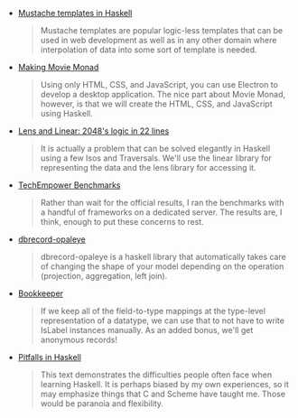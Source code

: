 <!-- 2016-08-25 -->

-   [Mustache templates in Haskell](https://www.stackbuilders.com/tutorials/haskell/mustache-templates/)

    > Mustache templates are popular logic-less templates that can be used in web development as well as in any other domain where interpolation of data into some sort of template is needed.

-   [Making Movie Monad](https://lettier.github.io/posts/2016-08-15-making-movie-monad.html)

    > Using only HTML, CSS, and JavaScript, you can use Electron to develop a desktop application. The nice part about Movie Monad, however, is that we will create the HTML, CSS, and JavaScript using Haskell.

-   [Lens and Linear: 2048's logic in 22 lines](http://www.nmattia.com/posts/2016-08-19-lens-linear-2048.html)

    > It is actually a problem that can be solved elegantly in Haskell using a few Isos and Traversals. We'll use the linear library for representing the data and the lens library for accessing it.

-   [TechEmpower Benchmarks](https://turingjump.com/blog/tech-empower/)

    > Rather than wait for the official results, I ran the benchmarks with a handful of frameworks on a dedicated server. The results are, I think, enough to put these concerns to rest.

-   [dbrecord-opaleye](https://github.com/byteally/dbrecord-opaleye/blob/e70e2bacb49da9371563791f81f7e74992dfd57c/README.md#dbrecord-opaleye)

    > dbrecord-opaleye is a haskell library that automatically takes care of changing the shape of your model depending on the operation (projection, aggregation, left join).

-   [Bookkeeper](https://turingjump.com/blog/bookkeeper/)

    > If we keep all of the field-to-type mappings at the type-level representation of a datatype, we can use that to not have to write IsLabel instances manually. As an added bonus, we'll get anonymous records!

-   [Pitfalls in Haskell](http://users.jyu.fi/~sapekiis/haskell-pitfalls/)

    > This text demonstrates the difficulties people often face when learning Haskell. It is perhaps biased by my own experiences, so it may emphasize things that C and Scheme have taught me. Those would be paranoia and flexibility.
